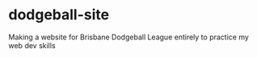 # dodgeball-site
Making a website for Brisbane Dodgeball League entirely to practice my web dev skills
